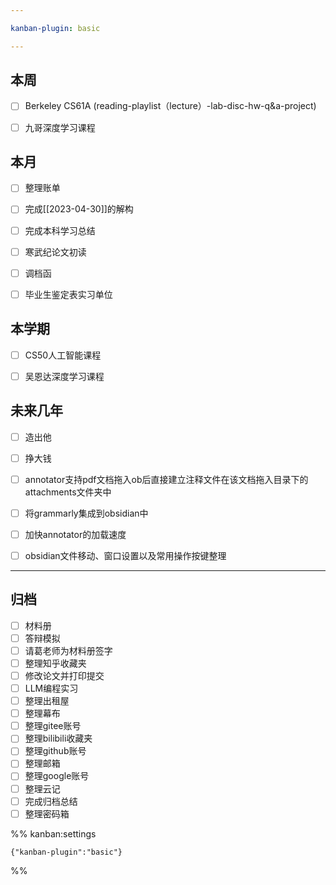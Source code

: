 ```yaml
---

kanban-plugin: basic

---
```


## 本周

- [ ] Berkeley CS61A (reading-playlist（lecture）-lab-disc-hw-q&a-project)
- [ ] 九哥深度学习课程


## 本月

- [ ] 整理账单
- [ ] 完成[[2023-04-30]]的解构
- [ ] 完成本科学习总结
- [ ] 寒武纪论文初读
- [ ] 调档函
- [ ] 毕业生鉴定表实习单位


## 本学期

- [ ] CS50人工智能课程
- [ ] 吴恩达深度学习课程


## 未来几年

- [ ] 造出他
- [ ] 挣大钱
- [ ] annotator支持pdf文档拖入ob后直接建立注释文件在该文档拖入目录下的attachments文件夹中
- [ ] 将grammarly集成到obsidian中
- [ ] 加快annotator的加载速度
- [ ] obsidian文件移动、窗口设置以及常用操作按键整理


***

## 归档

- [ ] 材料册
- [ ] 答辩模拟
- [ ] 请葛老师为材料册签字
- [ ] 整理知乎收藏夹
- [ ] 修改论文并打印提交
- [ ] LLM编程实习
- [ ] 整理出租屋
- [ ] 整理幕布
- [ ] 整理gitee账号
- [ ] 整理bilibili收藏夹
- [ ] 整理github账号
- [ ] 整理邮箱
- [ ] 整理google账号
- [ ] 整理云记
- [ ] 完成归档总结
- [ ] 整理密码箱

%% kanban:settings
```
{"kanban-plugin":"basic"}
```
%%